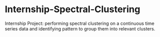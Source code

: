 # Internship-Spectral-Clustering
Internship Project: performing spectral clustering on a continuous time series data and identifying pattern to group them into relevant clusters.
